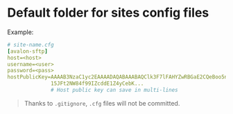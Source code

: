 
# Default folder for sites config files

Example:

```yaml
# site-name.cfg
[avalon-sftp]
host=<host>
username=<user>
password=<pass>
hostPublicKey=AAAAB3NzaC1yc2EAAAADAQABAAABAQClk3F7lFAHYZwRBGaE2CQeBoo5nFq3KPW
              15JFt2NW84f99IZcddE1Z4yCebK...
              # Host public key can save in multi-lines
```

> Thanks to `.gitignore`, `.cfg` files will not be committed.
